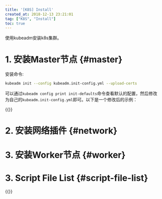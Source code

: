 ```yaml
---
title: '[K8S] Install'
created_at: 2018-12-13 23:21:01
tag: ["K8S", "Install"]
toc: true
---
```


使用kubeadm安装k8s集群。

# 1. 安装Master节点 {#master}

安装命令:
```bash
kubeadm init --config kubeadm.init-config.yml --upload-certs
```

可以通过`kubeadm config print init-defaults`命令查看默认的配置，然后修改为自己的`kubeadm.init-config.yml`即可。以下是一个修改后的示例：

{{<highlight-file file="kubeadm.init-config.yml" lang="yml">}}

# 2. 安装网络插件 {#network}


# 3. 安装Worker节点 {#worker}


# 3. Script File List {#script-file-list}

{{<file-list regularExpression="^.*\.sh$">}}
